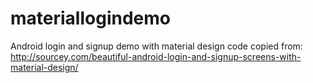 # materiallogindemo
Android login and signup demo with material design 
code copied from: 
http://sourcey.com/beautiful-android-login-and-signup-screens-with-material-design/

